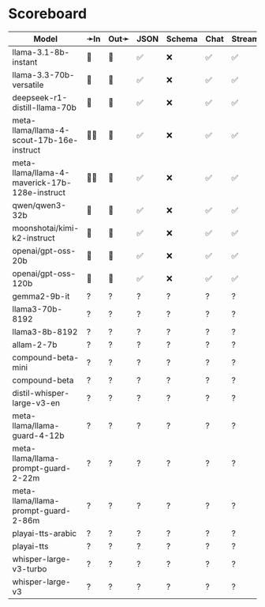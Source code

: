 # Scoreboard

| Model                                         | ➛In   | Out➛   | JSON | Schema | Chat | Stream | Tool   | Batch | Seed | File | Cite | Think | Probs | Limits |
| --------------------------------------------- | ----- | ------ | ---- | ------ | ---- | ------ | ------ | ----- | ---- | ---- | ---- | ----- | ----- | ------ |
| llama-3.1-8b-instant                          | 💬    | 💬     | ✅   | ❌     | ✅   | ✅     | 💥💨🧐 | ❌    | ✅   | ❌   | ❌   | ❌    | ❌    | ✅     |
| llama-3.3-70b-versatile                       | 💬    | 💬     | ✅   | ❌     | ✅   | ✅     | ✅💥🧐 | ❌    | ✅   | ❌   | ❌   | ❌    | ❌    | ✅     |
| deepseek-r1-distill-llama-70b                 | 💬    | 💬     | ✅   | ❌     | ✅   | ✅     | ✅🧐   | ❌    | ✅   | ❌   | ❌   | ✅    | ❌    | ✅     |
| meta-llama/llama-4-scout-17b-16e-instruct     | 💬📸  | 💬     | ✅   | ❌     | ✅   | ✅     | ✅💥🧐 | ❌    | ✅   | ❌   | ❌   | ❌    | ❌    | ✅     |
| meta-llama/llama-4-maverick-17b-128e-instruct | 💬📸  | 💬     | ✅   | ❌     | ✅   | ✅     | ✅💥🧐 | ❌    | ✅   | ❌   | ❌   | ❌    | ❌    | ✅     |
| qwen/qwen3-32b                                | 💬    | 💬     | ✅   | ❌     | ✅   | ✅     | ✅💥🧐 | ❌    | ✅   | ❌   | ❌   | ✅    | ❌    | ✅     |
| moonshotai/kimi-k2-instruct                   | 💬    | 💬     | ✅   | ❌     | ✅   | ✅     | ❌     | ❌    | ✅   | ❌   | ❌   | ❌    | ❌    | ✅     |
| openai/gpt-oss-20b                            | 💬    | 💬     | ✅   | ❌     | ✅   | ✅     | ✅🧐   | ❌    | ✅   | ❌   | ❌   | ✅    | ❌    | ✅     |
| openai/gpt-oss-120b                           | 💬    | 💬     | ✅   | ❌     | ✅   | ✅     | ✅🧐   | ❌    | ✅   | ❌   | ❌   | ✅    | ❌    | ✅     |
| gemma2-9b-it                                  | ?     | ?      | ?    | ?      | ?    | ?      | ?      | ?     | ?    | ?    | ?    | ?     | ?     | ?      |
| llama3-70b-8192                               | ?     | ?      | ?    | ?      | ?    | ?      | ?      | ?     | ?    | ?    | ?    | ?     | ?     | ?      |
| llama3-8b-8192                                | ?     | ?      | ?    | ?      | ?    | ?      | ?      | ?     | ?    | ?    | ?    | ?     | ?     | ?      |
| allam-2-7b                                    | ?     | ?      | ?    | ?      | ?    | ?      | ?      | ?     | ?    | ?    | ?    | ?     | ?     | ?      |
| compound-beta-mini                            | ?     | ?      | ?    | ?      | ?    | ?      | ?      | ?     | ?    | ?    | ?    | ?     | ?     | ?      |
| compound-beta                                 | ?     | ?      | ?    | ?      | ?    | ?      | ?      | ?     | ?    | ?    | ?    | ?     | ?     | ?      |
| distil-whisper-large-v3-en                    | ?     | ?      | ?    | ?      | ?    | ?      | ?      | ?     | ?    | ?    | ?    | ?     | ?     | ?      |
| meta-llama/llama-guard-4-12b                  | ?     | ?      | ?    | ?      | ?    | ?      | ?      | ?     | ?    | ?    | ?    | ?     | ?     | ?      |
| meta-llama/llama-prompt-guard-2-22m           | ?     | ?      | ?    | ?      | ?    | ?      | ?      | ?     | ?    | ?    | ?    | ?     | ?     | ?      |
| meta-llama/llama-prompt-guard-2-86m           | ?     | ?      | ?    | ?      | ?    | ?      | ?      | ?     | ?    | ?    | ?    | ?     | ?     | ?      |
| playai-tts-arabic                             | ?     | ?      | ?    | ?      | ?    | ?      | ?      | ?     | ?    | ?    | ?    | ?     | ?     | ?      |
| playai-tts                                    | ?     | ?      | ?    | ?      | ?    | ?      | ?      | ?     | ?    | ?    | ?    | ?     | ?     | ?      |
| whisper-large-v3-turbo                        | ?     | ?      | ?    | ?      | ?    | ?      | ?      | ?     | ?    | ?    | ?    | ?     | ?     | ?      |
| whisper-large-v3                              | ?     | ?      | ?    | ?      | ?    | ?      | ?      | ?     | ?    | ?    | ?    | ?     | ?     | ?      |
